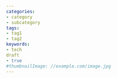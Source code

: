 ```yaml
---
categories:
- category
- subcategory
tags:
- tag1
- tag2
keywords:
- tech
draft
- true
#thumbnailImage: //example.com/image.jpg
---
```


<!--more-->
